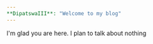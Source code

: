```yaml
---
**DipatswaIII**: "Welcome to my blog"
---
```


I'm glad you are here. I plan to talk about nothing 
